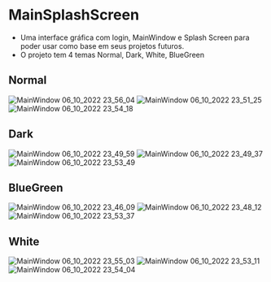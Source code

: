 # MainSplashScreen
* Uma interface gráfica com login, MainWindow e Splash Screen para poder usar como base em seus projetos futuros. 
* O projeto tem 4 temas Normal, Dark, White, BlueGreen

## Normal
![MainWindow 06_10_2022 23_56_04](https://user-images.githubusercontent.com/108186371/194437503-91c6728d-c372-4b66-ba81-c231930e7e75.png)
![MainWindow 06_10_2022 23_51_25](https://user-images.githubusercontent.com/108186371/194437516-6a714407-f491-45f5-8fde-2552ebff1f9a.png)
![MainWindow 06_10_2022 23_54_18](https://user-images.githubusercontent.com/108186371/194437524-cc3cd2ec-8793-4007-870d-3da1e00c00a8.png)

## Dark
![MainWindow 06_10_2022 23_49_59](https://user-images.githubusercontent.com/108186371/194437628-50673a87-db0f-45a1-bbcd-294494782355.png)
![MainWindow 06_10_2022 23_49_37](https://user-images.githubusercontent.com/108186371/194437639-c7f8488a-88a0-486b-b54d-48a997f92509.png)
![MainWindow 06_10_2022 23_53_49](https://user-images.githubusercontent.com/108186371/194437643-98ececd6-95f2-4c52-b10b-3b6e976442c0.png)

## BlueGreen
![MainWindow 06_10_2022 23_46_09](https://user-images.githubusercontent.com/108186371/194437688-c2df699d-48a7-4bb1-a72a-235ece7590bf.png)
![MainWindow 06_10_2022 23_48_12](https://user-images.githubusercontent.com/108186371/194437692-8009c49e-e8ac-425c-b5b2-b6fcaab150b8.png)
![MainWindow 06_10_2022 23_53_37](https://user-images.githubusercontent.com/108186371/194437701-9192e037-4e82-4c14-ad08-72186c4dab6b.png)

## White
![MainWindow 06_10_2022 23_55_03](https://user-images.githubusercontent.com/108186371/194437753-c954bfb6-f1a0-47ca-863a-592c637930f9.png)
![MainWindow 06_10_2022 23_53_11](https://user-images.githubusercontent.com/108186371/194437757-a6653a2f-26a8-45fa-93bc-21fa3437422a.png)
![MainWindow 06_10_2022 23_54_04](https://user-images.githubusercontent.com/108186371/194437767-c99150ab-ee54-434b-91f1-57c6af2cd5db.png)
